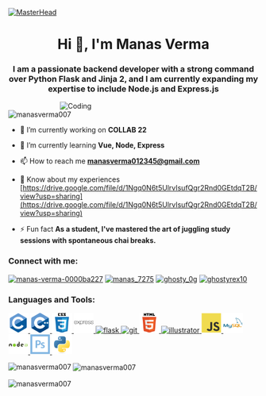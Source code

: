 [![MasterHead](https://drive.google.com/uc?id=1ID3TKhtRJqCGuxPq1eMc1DZrAIgc7QxI)](https://drive.google.com/uc?id=1ID3TKhtRJqCGuxPq1eMc1DZrAIgc7QxI)
<h1 align="center">Hi 👋, I'm Manas Verma</h1>
<h3 align="center">I am a passionate backend developer with a strong command over Python Flask and Jinja 2, and I am currently expanding my expertise to include Node.js and Express.js</h3>

<img align="right" alt="Coding" width="400" src="https://drive.google.com/uc?id=1LBzIu7qnYNEQc86-Aedw1kE6vZ4sHtS7">


<p align="left"> <img src="https://komarev.com/ghpvc/?username=manasverma007&label=Profile%20views&color=0e75b6&style=flat" alt="manasverma007" /> </p>

- 🔭 I’m currently working on **COLLAB 22**

- 🌱 I’m currently learning **Vue, Node, Express**

- 📫 How to reach me **manasverma012345@gmail.com**

- 📄 Know about my experiences [https://drive.google.com/file/d/1Ngq0N6t5UlrvIsufQgr2Rnd0GEtdqT2B/view?usp=sharing](https://drive.google.com/file/d/1Ngq0N6t5UlrvIsufQgr2Rnd0GEtdqT2B/view?usp=sharing)

- ⚡ Fun fact **As a student, I've mastered the art of juggling study sessions with spontaneous chai breaks.**

<h3 align="left">Connect with me:</h3>
<p align="left">
<a href="https://linkedin.com/in/manas-verma-0000ba227" target="blank"><img align="center" src="https://raw.githubusercontent.com/rahuldkjain/github-profile-readme-generator/master/src/images/icons/Social/linked-in-alt.svg" alt="manas-verma-0000ba227" height="30" width="40" /></a>
<a href="https://instagram.com/manas_7275" target="blank"><img align="center" src="https://raw.githubusercontent.com/rahuldkjain/github-profile-readme-generator/master/src/images/icons/Social/instagram.svg" alt="manas_7275" height="30" width="40" /></a>
<a href="https://www.codechef.com/users/ghosty_0g" target="blank"><img align="center" src="https://cdn.jsdelivr.net/npm/simple-icons@3.1.0/icons/codechef.svg" alt="ghosty_0g" height="30" width="40" /></a>
<a href="https://www.leetcode.com/ghostyrex10" target="blank"><img align="center" src="https://raw.githubusercontent.com/rahuldkjain/github-profile-readme-generator/master/src/images/icons/Social/leet-code.svg" alt="ghostyrex10" height="30" width="40" /></a>
</p>

<h3 align="left">Languages and Tools:</h3>
<p align="left"> <a href="https://www.cprogramming.com/" target="_blank" rel="noreferrer"> <img src="https://raw.githubusercontent.com/devicons/devicon/master/icons/c/c-original.svg" alt="c" width="40" height="40"/> </a> <a href="https://www.w3schools.com/cpp/" target="_blank" rel="noreferrer"> <img src="https://raw.githubusercontent.com/devicons/devicon/master/icons/cplusplus/cplusplus-original.svg" alt="cplusplus" width="40" height="40"/> </a> <a href="https://www.w3schools.com/css/" target="_blank" rel="noreferrer"> <img src="https://raw.githubusercontent.com/devicons/devicon/master/icons/css3/css3-original-wordmark.svg" alt="css3" width="40" height="40"/> </a> <a href="https://expressjs.com" target="_blank" rel="noreferrer"> <img src="https://raw.githubusercontent.com/devicons/devicon/master/icons/express/express-original-wordmark.svg" alt="express" width="40" height="40"/> </a> <a href="https://flask.palletsprojects.com/" target="_blank" rel="noreferrer"> <img src="https://www.vectorlogo.zone/logos/pocoo_flask/pocoo_flask-icon.svg" alt="flask" width="40" height="40"/> </a> <a href="https://git-scm.com/" target="_blank" rel="noreferrer"> <img src="https://www.vectorlogo.zone/logos/git-scm/git-scm-icon.svg" alt="git" width="40" height="40"/> </a> <a href="https://www.w3.org/html/" target="_blank" rel="noreferrer"> <img src="https://raw.githubusercontent.com/devicons/devicon/master/icons/html5/html5-original-wordmark.svg" alt="html5" width="40" height="40"/> </a> <a href="https://www.adobe.com/in/products/illustrator.html" target="_blank" rel="noreferrer"> <img src="https://www.vectorlogo.zone/logos/adobe_illustrator/adobe_illustrator-icon.svg" alt="illustrator" width="40" height="40"/> </a> <a href="https://developer.mozilla.org/en-US/docs/Web/JavaScript" target="_blank" rel="noreferrer"> <img src="https://raw.githubusercontent.com/devicons/devicon/master/icons/javascript/javascript-original.svg" alt="javascript" width="40" height="40"/> </a> <a href="https://www.mysql.com/" target="_blank" rel="noreferrer"> <img src="https://raw.githubusercontent.com/devicons/devicon/master/icons/mysql/mysql-original-wordmark.svg" alt="mysql" width="40" height="40"/> </a> <a href="https://nodejs.org" target="_blank" rel="noreferrer"> <img src="https://raw.githubusercontent.com/devicons/devicon/master/icons/nodejs/nodejs-original-wordmark.svg" alt="nodejs" width="40" height="40"/> </a> <a href="https://www.photoshop.com/en" target="_blank" rel="noreferrer"> <img src="https://raw.githubusercontent.com/devicons/devicon/master/icons/photoshop/photoshop-line.svg" alt="photoshop" width="40" height="40"/> </a> <a href="https://www.python.org" target="_blank" rel="noreferrer"> <img src="https://raw.githubusercontent.com/devicons/devicon/master/icons/python/python-original.svg" alt="python" width="40" height="40"/> </a> </p>

<p><img align="left" src="https://github-readme-stats.vercel.app/api/top-langs?username=manasverma007&show_icons=true&locale=en&layout=compact" alt="manasverma007" /></p>

<p>&nbsp;<img align="center" src="https://github-readme-stats.vercel.app/api?username=manasverma007&show_icons=true&locale=en" alt="manasverma007" /></p>

<p><img align="center" src="https://github-readme-streak-stats.herokuapp.com/?user=manasverma007&" alt="manasverma007" /></p>
